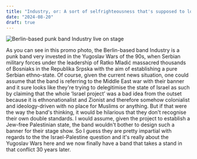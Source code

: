 ```yaml
---
title: "Industry, or: A sort of selfrighteousness that's supposed to look like genuine concern"
date: "2024-08-20"
draft: true
---
```


![Berlin-based punk band Industry live on stage](/industry.jpg)

As you can see in this promo photo, the Berlin-based band Industry is a punk band very invested in the Yugoslav Wars of the 90s, when Serbian military forces under the leadership of Ratko Mladić massacred thousands of Bosniaks in the Republika Srpska with the aim of establishing a pure Serbian ethno-state. Of course, given the current news situation, one could assume that the band is referring to the Middle East war with their banner and it sure looks like they're trying to delegitimise the state of Israel as such by claiming that the whole ‘Israel project’ was a bad idea from the outset because it is ethnonationalist and Zionist and therefore somehow colonialist and ideology-driven with no place for Muslims or anything. But if that were the way the band's thinking, it would be hilarious that they don't recognise their own double standards. I would assume, given the project to establish a Jew-free Palestinian state, the band wouldn't bother to design such a banner for their stage show. So I guess they are pretty impartial with regards to the the Israel-Palestine question and it's really about the Yugoslav Wars here and we now finally have a band that takes a stand in that conflict 30 years later.
